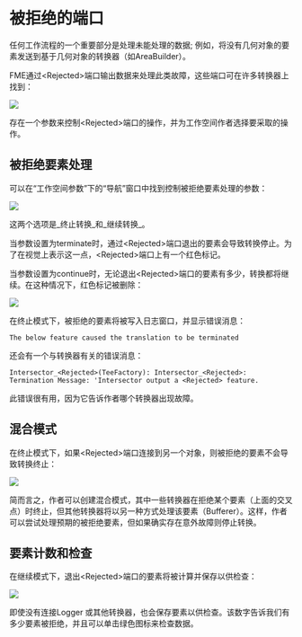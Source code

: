 # 被拒绝的端口

任何工作流程的一个重要部分是处理未能处理的数据; 例如，将没有几何对象的要素发送到基于几何对象的转换器（如AreaBuilder）。

FME通过&lt;Rejected&gt;端口输出数据来处理此类故障，这些端口可在许多转换器上找到：

[![](../../.gitbook/assets/img3.004.rejectedports.png)](https://github.com/safesoftware/FMETraining/blob/Desktop-Basic-2018/DesktopBasic3WorkspaceDesign/Images/Img3.004.RejectedPorts.png)

存在一个参数来控制&lt;Rejected&gt;端口的操作，并为工作空间作者选择要采取的操作。

## 被拒绝要素处理

可以在“工作空间参数”下的“导航”窗口中找到控制被拒绝要素处理的参数：

[![](../../.gitbook/assets/img3.005.rejectedfeatureparameter.png)](https://github.com/safesoftware/FMETraining/blob/Desktop-Basic-2018/DesktopBasic3WorkspaceDesign/Images/Img3.005.RejectedFeatureParameter.png)

这两个选项是_终止转换_和_继续转换_。

当参数设置为terminate时，通过&lt;Rejected&gt;端口退出的要素会导致转换停止。为了在视觉上表示这一点，&lt;Rejected&gt;端口上有一个红色标记。

当参数设置为continue时，无论退出&lt;Rejected&gt;端口的要素有多少，转换都将继续。在这种情况下，红色标记被删除：

[![](../../.gitbook/assets/img3.006.rejectedfeaturemarkers.png)](https://github.com/safesoftware/FMETraining/blob/Desktop-Basic-2018/DesktopBasic3WorkspaceDesign/Images/Img3.006.RejectedFeatureMarkers.png)

在终止模式下，被拒绝的要素将被写入日志窗口，并显示错误消息：

```text
The below feature caused the translation to be terminated
```

还会有一个与转换器有关的错误消息：

```text
Intersector_<Rejected>(TeeFactory): Intersector_<Rejected>:
Termination Message: 'Intersector output a <Rejected> feature.
```

此错误很有用，因为它告诉作者哪个转换器出现故障。

## 混合模式

在终止模式下，如果&lt;Rejected&gt;端口连接到另一个对象，则被拒绝的要素不会导致转换终止：

[![](../../.gitbook/assets/img3.007.rejectedfeaturemixedmode.png)](https://github.com/safesoftware/FMETraining/blob/Desktop-Basic-2018/DesktopBasic3WorkspaceDesign/Images/Img3.007.RejectedFeatureMixedMode.png)

简而言之，作者可以创建混合模式，其中一些转换器在拒绝某个要素（上面的交叉点）时终止，但其他转换器将以另一种方式处理该要素（Bufferer）。这样，作者可以尝试处理预期的被拒绝要素，但如果确实存在意外故障则停止转换。

## 要素计数和检查

在继续模式下，退出&lt;Rejected&gt;端口的要素将被计算并保存以供检查：

[![](../../.gitbook/assets/img3.008.rejectedfeaturecount.png)](https://github.com/safesoftware/FMETraining/blob/Desktop-Basic-2018/DesktopBasic3WorkspaceDesign/Images/Img3.008.RejectedFeatureCount.png)

即使没有连接Logger 或其他转换器，也会保存要素以供检查。该数字告诉我们有多少要素被拒绝，并且可以单击绿色图标来检查数据。

